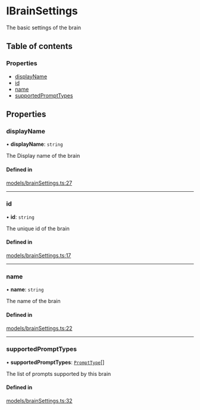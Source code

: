 # IBrainSettings

The basic settings of the brain

## Table of contents

### Properties

- [displayName](IBrainSettings.md#displayname)
- [id](IBrainSettings.md#id)
- [name](IBrainSettings.md#name)
- [supportedPromptTypes](IBrainSettings.md#supportedprompttypes)

## Properties

### displayName

• **displayName**: `string`

The Display name of the brain

#### Defined in

[models/brainSettings.ts:27](https://github.com/gethubai/brain-sdk/blob/eb59de1/src/models/brainSettings.ts#L27)

___

### id

• **id**: `string`

The unique id of the brain

#### Defined in

[models/brainSettings.ts:17](https://github.com/gethubai/brain-sdk/blob/eb59de1/src/models/brainSettings.ts#L17)

___

### name

• **name**: `string`

The name of the brain

#### Defined in

[models/brainSettings.ts:22](https://github.com/gethubai/brain-sdk/blob/eb59de1/src/models/brainSettings.ts#L22)

___

### supportedPromptTypes

• **supportedPromptTypes**: [`PromptType`](../enums/PromptType.md)[]

The list of prompts supported by this brain

#### Defined in

[models/brainSettings.ts:32](https://github.com/gethubai/brain-sdk/blob/eb59de1/src/models/brainSettings.ts#L32)

